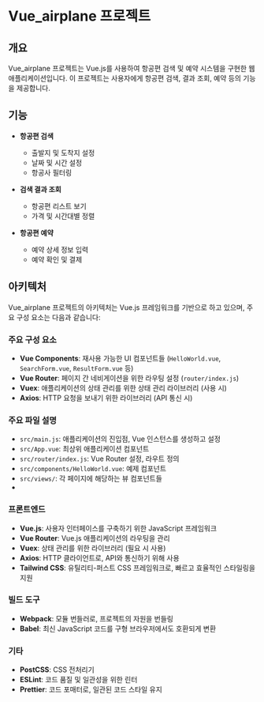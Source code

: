 # Vue_airplane 프로젝트

## 개요

Vue_airplane 프로젝트는 Vue.js를 사용하여 항공편 검색 및 예약 시스템을 구현한 웹 애플리케이션입니다. 이 프로젝트는 사용자에게 항공편 검색, 결과 조회, 예약 등의 기능을 제공합니다.

## 기능

- **항공편 검색**
  - 출발지 및 도착지 설정
  - 날짜 및 시간 설정
  - 항공사 필터링

- **검색 결과 조회**
  - 항공편 리스트 보기
  - 가격 및 시간대별 정렬

- **항공편 예약**
  - 예약 상세 정보 입력
  - 예약 확인 및 결제

## 아키텍처

Vue_airplane 프로젝트의 아키텍처는 Vue.js 프레임워크를 기반으로 하고 있으며, 주요 구성 요소는 다음과 같습니다:

### 주요 구성 요소

- **Vue Components**: 재사용 가능한 UI 컴포넌트들 (`HelloWorld.vue`, `SearchForm.vue`, `ResultForm.vue` 등)
- **Vue Router**: 페이지 간 네비게이션을 위한 라우팅 설정 (`router/index.js`)
- **Vuex**: 애플리케이션의 상태 관리를 위한 상태 관리 라이브러리 (사용 시)
- **Axios**: HTTP 요청을 보내기 위한 라이브러리 (API 통신 시)

### 주요 파일 설명

- `src/main.js`: 애플리케이션의 진입점, Vue 인스턴스를 생성하고 설정
- `src/App.vue`: 최상위 애플리케이션 컴포넌트
- `src/router/index.js`: Vue Router 설정, 라우트 정의
- `src/components/HelloWorld.vue`: 예제 컴포넌트
- `src/views/`: 각 페이지에 해당하는 뷰 컴포넌트들
- 
### 프론트엔드

- **Vue.js**: 사용자 인터페이스를 구축하기 위한 JavaScript 프레임워크
- **Vue Router**: Vue.js 애플리케이션의 라우팅을 관리
- **Vuex**: 상태 관리를 위한 라이브러리 (필요 시 사용)
- **Axios**: HTTP 클라이언트로, API와 통신하기 위해 사용
- **Tailwind CSS**: 유틸리티-퍼스트 CSS 프레임워크로, 빠르고 효율적인 스타일링을 지원

### 빌드 도구

- **Webpack**: 모듈 번들러로, 프로젝트의 자원을 번들링
- **Babel**: 최신 JavaScript 코드를 구형 브라우저에서도 호환되게 변환

### 기타

- **PostCSS**: CSS 전처리기
- **ESLint**: 코드 품질 및 일관성을 위한 린터
- **Prettier**: 코드 포매터로, 일관된 코드 스타일 유지
